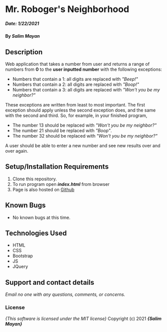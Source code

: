 

# Mr. Roboger's Neighborhood
##### Date: **1/22/2021**

#### By **_Salim Mayan_**

## Description

Web application that takes a number from user and returns a range of numbers from **0** to the **user inputted number** with the following exceptions:

-   Numbers that contain a 1: all digits are replaced with  _"Beep!"_
-   Numbers that contain a 2: all digits are replaced with  _"Boop!"_
-   Numbers that contain a 3: all digits are replaced with  _"Won't you be my neighbor?"_

These exceptions are written from least to most important. The first exception should apply unless the second exception does, and the same with the second and third. So, for example, in your finished program,

-   The number 13 should be replaced with  _"Won't you be my neighbor?"_
-   The number 21 should be replaced with  _"Boop"_.
-   The number 32 should be replaced with  _"Won't you be my neighbor?"_

A user should be able to enter a new number and see new results over and over again.

## Setup/Installation Requirements
1. Clone this repository.
2. To run program open **_index.html_** from browser
3. Page is also hosted on [Github](https://rekjal.github.io/Robogers_Neighborhood_E2_WW3)

## Known Bugs

* No known bugs at this time.

## Technologies Used
* HTML
* CSS
* Bootstrap
* JS
* JQuery

## Support and contact details
_Email no one with any questions, comments, or concerns._

### License
*{This software is licensed under the MIT license}*
Copyright (c) 2021 **_{Salim Mayan}_**